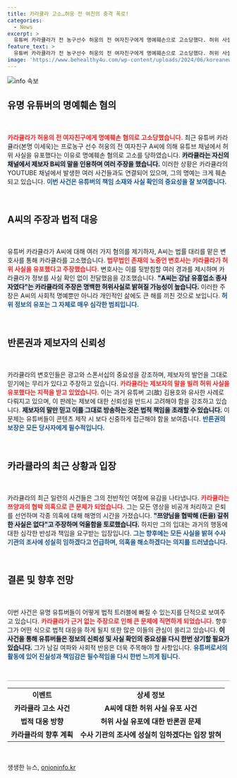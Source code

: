 ```yaml
---
title: 카라큘라 고소…허웅 전 여친의 충격 폭로!
categories:
  - News
excerpt: >
  유튜버 카라큘라가 전 농구선수 허웅의 전 여자친구에게 명예훼손으로 고소당했다. 허위 사실 유포 의혹과 함께, 법적 분쟁이 격화되며 카라큘라의 실추된 이미지가 법정에서 또 다시 도마에 오를 예정이다. 클릭이 필요하다!
feature_text: >
  유튜버 카라큘라가 전 농구선수 허웅의 전 여자친구에게 명예훼손으로 고소당했다. 허위 사실 유포 의혹과 함께, 법적 분쟁이 격화되며 카라큘라의 실추된 이미지가 법정에서 또 다시 도마에 오를 예정이다. 클릭이 필요하다!
image: 'https://www.behealthy4u.com/wp-content/uploads/2024/06/koreanews.jpg'
---
```


<p><img src="https://www.behealthy4u.com/wp-content/uploads/2024/06/koreanews.jpg" alt="info 속보" /></p>

<h2 data-ke-size="size26">유명 유튜버의 명예훼손 혐의</h2>

<p data-ke-size="size16">&nbsp;</p>

<p><b><span style="color: #ee2323;">카라큘라가 허웅의 전 여자친구에게 명예훼손 혐의로 고소당했습니다.</span></b> 최근 유튜버 카라큘라(본명 이세욱)는 프로농구 선수 허웅의 전 여자친구 A씨에 의해 유튜브 채널에서 허위 사실을 유포했다는 이유로 명예훼손 혐의로 고소를 당하였습니다. <b><span style="background-color: #21538527;">카라큘라는 자신의 채널에서 제보자 B씨의 말을 인용하며 여러 주장을 했습니다.</span></b> 이러한 상황은 카라큘라의 YOUTUBE 채널에서 발생한 여러 사건들과도 연결되어 있으며, 그의 명예는 크게 훼손되고 있습니다. <b><span style="color: #1a5490;">이번 사건은 유튜버의 책임 소재와 사실 확인의 중요성을 잘 보여줍니다.</span></b></p>

<p data-ke-size="size16">&nbsp;</p>

<h2 data-ke-size="size26">A씨의 주장과 법적 대응</h2>

<p data-ke-size="size16">&nbsp;</p>

<p>유튜버 카라큘라가 A씨에 대해 여러 가지 혐의를 제기하자, A씨는 법률 대리를 맡은 변호사를 통해 카라큘라를 고소했습니다. <b><span style="color: #ee2323;">법무법인 존재의 노중언 변호사는 카라큘라가 허위 사실을 유포했다고 주장했습니다.</span></b> 변호사는 이를 뒷받침할 여러 경과를 제시하며 카라큘라가 정보를 사실 확인 없이 전달했음을 강조했습니다. <b><span style="background-color: #21538527;">"A씨는 강남 유흥업소 종사자였다"는 카라큘라의 주장은 명백한 허위사실로 밝혀질 가능성이 높습니다.</span></b> 이러한 주장은 A씨의 사회적 명예뿐만 아니라 개인적인 삶에도 큰 해를 끼친 것으로 보입니다. <b><span style="color: #1a5490;">허위 정보의 유포는 그 자체로 매우 심각한 범죄입니다.</span></b> </p>

<p data-ke-size="size16">&nbsp;</p>

<h2 data-ke-size="size26">반론권과 제보자의 신뢰성</h2>

<p data-ke-size="size16">&nbsp;</p>

<p>카라큘라의 변호인들은 광고와 스폰서십의 중요성을 강조하며, 제보자의 발언을 그대로 믿기에는 무리가 있다고 주장하고 있습니다. <b><span style="color: #ee2323;">카라큘라는 제보자의 말을 빌려 허위 사실을 유포했다는 지적을 받고 있었습니다.</span></b> 이는 과거 유튜버 고(故) 김용호와 유사한 사례로 다뤄지고 있으며, 이 판례는 제보에 대한 신뢰성을 반드시 고려해야 함을 강조하고 있습니다. <b><span style="background-color: #21538527;">제보자의 말만 믿고 이를 그대로 방송하는 것은 법적 책임을 초래할 수 있습니다.</span></b> 이 문제는 유튜버들이 콘텐츠 제작 시 보다 신중하게 접근해야 함을 보여줍니다. <b><span style="color: #1a5490;">반론권의 보장은 모든 당사자에게 필수적입니다.</span></b> </p>

<p data-ke-size="size16">&nbsp;</p>

<h2 data-ke-size="size26">카라큘라의 최근 상황과 입장</h2>

<p data-ke-size="size16">&nbsp;</p>

<p>카라큘라의 최근 일련의 사건들은 그의 전반적인 여정에 유감을 나타냅니다. <b><span style="color: #ee2323;">카라큘라는 쯔양과의 협박 의혹으로 큰 문제가 되었습니다.</span></b> 그는 모든 영상을 비공개 처리하고 은퇴를 선언하며 각종 의혹에 대해 해명의 시간을 가졌습니다. <b><span style="background-color: #21538527;">"쯔양님을 협박해 (돈을) 갈취한 사실은 없다"고 주장하며 억울함을 토로했습니다.</span></b> 하지만 그의 입대는 과거의 행동에 대한 심각한 반성과 책임을 요구받는 입장입니다. <b><span style="color: #1a5490;">그는 향후에는 모든 사실을 밝혀 수사 기관의 조사에 성실히 임하겠다고 언급하며, 의혹을 해소하겠다는 의지를 드러냈습니다.</span></b></p>

<p data-ke-size="size16">&nbsp;</p>

<h2 data-ke-size="size26">결론 및 향후 전망</h2>

<p data-ke-size="size16">&nbsp;</p>

<p>이번 사건은 유명 유튜버들이 어떻게 법적 트러블에 빠질 수 있는지를 단적으로 보여주고 있습니다. <b><span style="color: #ee2323;">카라큘라가 근거 없는 주장으로 인해 큰 문제에 직면하게 되었습니다.</span></b> 향후 그가 어떤 식으로 법적 대응을 하게 될지 또한 많은 이들의 관심이 쏠리고 있습니다. <b><span style="background-color: #21538527;">이 사건을 통해 유튜버들은 정보의 신뢰성 및 사실 확인의 중요성을 다시 한번 상기할 필요가 있습니다.</span></b> 그가 남길 여파와 사회적 반응은 더욱 주목해야 할 사항입니다. <b><span style="color: #1a5490;">유튜버로서의 활동에 있어 진실성과 책임감은 필수적임을 다시 한번 느끼게 됩니다.</span></b> </p>

<p data-ke-size="size16">&nbsp;</p>

<hr style="height:1px; border:none; color:#aaa; background-color:#aaa;" /> 

<table style="width: 100%; border-collapse: collapse;">
  <tr>
    <td style="text-align: center; height: 17px;"><b>이벤트</b></td>
    <td style="text-align: center; height: 17px;"><b>상세 정보</b></td>
  </tr>
  <tr>
    <td style="text-align: center; height: 17px;"><b>카라큘라 고소 사건</b></td>
    <td style="text-align: center; height: 17px;"><b>A씨에 대한 허위 사실 유포 사건</b></td>
  </tr>
  <tr>
    <td style="text-align: center; height: 17px;"><b>법적 대응 방향</b></td>
    <td style="text-align: center; height: 17px;"><b>허위 사실 유포에 대한 반론권 문제</b></td>
  </tr>
  <tr>
    <td style="text-align: center; height: 17px;"><b>카라큘라의 향후 계획</b></td>
    <td style="text-align: center; height: 17px;"><b>수사 기관의 조사에 성실히 임하겠다는 입장 밝혀</b></td>
  </tr>
</table>

<p data-ke-size="size16">&nbsp;</p>
생생한 뉴스, <a href="https://onioninfo.kr" rel="dofollow">onioninfo.kr</a>


